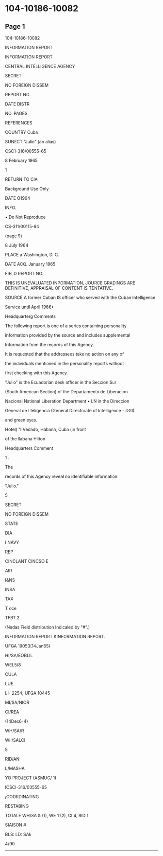 # 104-10186-10082

## Page 1

104-10186-10082

INFORMATION REPORT

INFORMATION REPORT

CENTRAL INTÉLLIGENCE AGENCY

SECRET

NO FOREIGN DISSEM

REPORT NO.

DATE DISTR

NO. PAGES

REFERENCES

COUNTRY Cuba

SUNECT "Julio" (an alias)

CSC1-316/00555-65

8 February 1965

1

RETURN TO CIA

Background Use Only

DATE O1964

INFO.

• Do Not Reproduce

CS-311/00115-64

(page 9)

8 July 1964

PLACE a Washington, D. C.

DATE ACQ. January 1965

FIELD REPORT NO.

THIS IS UNEVALUATED INPORMATION, JOURCE GRADINGS ARE DEFINITIVE, APPRAISAL OF CONTENT IS TENTATIVE.

SOURCE A former Cuban IS officer who served with the Cuban Intelligence

Service until April 196€•

Headquarterg Comments

The following report is one of a series containing personality

information provided by the source and includes supplemental

Information from the records of this Agency.

It is requested that the addressees take no action on any of

the individuals mentioned in the personality reports without

first checking with this Agency.

"Julio" is the Ecuadorian desk officer in the Seccion Sur

(South American Section) of the Departamento de Liberacion

Nacional National Liberation Department • LN in the Direccion

General de I teligencia (General Directorate of Intelligence - DGI).

and green eyes.

Hotel) "I Vedado, Habana, Cuba (in front

of the llabana Hilton

Headquarters Comment

1 .

The

records of this Agency reveal no identifiable information

"Julio."

5

SECRET

NO FOREIGN DISSEM

STATE

DIA

I NAVY

REP

CINCLANT CINCSO E

AIR

I&NS

INSA

TAX

T oce

TFBT 2

(Nadas Field distribution Indicaled by "#".)

INFORMATION REPORT KINEORMATION REPORT.

UFGA 19053(14Jan65)

HI/SA/EOBLIL

WEL5/8

CULA

LUE.

LI- 2254; UFGA 10445

MI/SA/NIOR

CI/REA

(14Dec6-4)

WH/SA/R

WII/SALCI

5

RID/AN

L/MASHA

YO PROJECT (ASMUG/ 1)

ICSCI-316/00555-65

¡COORDINATING

RESTABING

TOTALE WH/SA & (1), WE 1 (2), CI 4, RID 1

SIAISON #

BLS: LD: SAk

4/90

---

